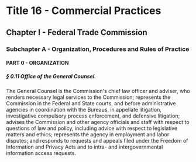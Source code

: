 
# Title 16 - Commercial Practices
## Chapter I - Federal Trade Commission
### Subchapter A - Organization, Procedures and Rules of Practice
#### PART 0 - ORGANIZATION
##### § 0.11 Office of the General Counsel.

The General Counsel is the Commission's chief law officer and adviser, who renders necessary legal services to the Commission; represents the Commission in the Federal and State courts, and before administrative agencies in coordination with the Bureaus, in appellate litigation, investigative compulsory process enforcement, and defensive litigation; advises the Commission and other agency officials and staff with respect to questions of law and policy, including advice with respect to legislative matters and ethics; represents the agency in employment and labor disputes; and responds to requests and appeals filed under the Freedom of Information and Privacy Acts and to intra- and intergovernmental information access requests.
